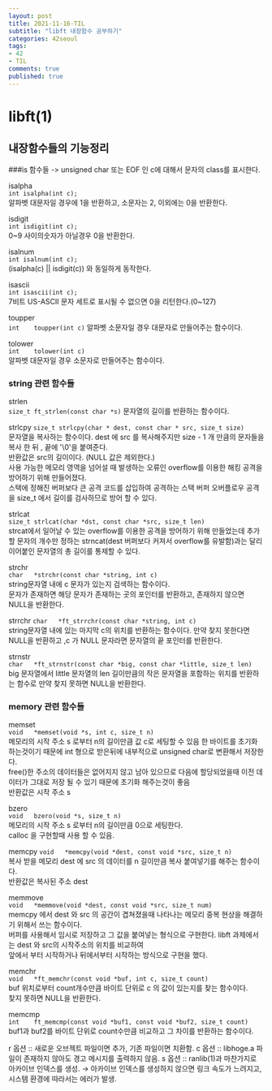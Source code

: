 ```yaml
---
layout: post
title: 2021-11-16-TIL
subtitle: "libft 내장함수 공부하기"
categories: 42seoul
tags:
- 42
- TIL
comments: true
published: true
---
```


# libft(1)

## 내장함수들의 기능정리

###is 함수들 -> unsigned char 또는 EOF 인 c에 대해서 문자의 class를 표시한다. 

isalpha  
`int isalpha(int c);`  
알파벳 대문자일 경우에 1을 반환하고, 소문자는 2, 이외에는 0을 반환한다.  


isdigit  
`int isdigit(int c);`  
0~9 사이의숫자가 아닐경우 0을 반환한다.  


isalnum  
`int isalnum(int c);`  
(isalpha(c) || isdigit(c)) 와 동일하게 동작한다.  


isascii  
`int isascii(int c);`  
7비트 US-ASCII 문자 세트로 표시될 수 없으면 0을 리턴한다.(0~127)  


toupper  
`int	toupper(int c)`
알파벳 소문자일 경우 대문자로 만들어주는 함수이다.  


tolower  
`int	tolower(int c)`  
알파벳 대문자일 경우 소문자로 만들어주는 함수이다.



### string 관련 함수들


strlen  
`size_t	ft_strlen(const char *s)`
문자열의 길이를 반환하는 함수이다.  


strlcpy
`size_t strlcpy(char * dest, const char * src, size_t size)`  
문자열을 복사하는 함수이다. dest 에 src 를 복사해주지만 size - 1 개 만큼의 문자들을 복사 한 뒤 , 끝에 '\0'을 붙여준다.  
반환값은 src의 길이이다. (NULL 값은 제외한다.)  
사용 가능한 메모리 영역을 넘어설 때 발생하는 오류인 overflow를 이용한 해킹 공격을 방어하기 위해 만들어졌다.  
스택에 정해진 버퍼보다 큰 공격 코드를 삽입하여 공격하는 스택 버퍼 오버플로우 공격을 size_t 에서 길이를 검사하므로 방어 할 수 있다.  

strlcat  
`size_t strlcat(char *dst, const char *src, size_t len)`  
strcat에서 일어날 수 있는 overflow를 이용한 공격을 방어하기 위해 만들었는데
추가할 문자의 개수만 정하는 strncat(dest 버퍼보다 커져서 overflow를 유발함)과는 달리 이어붙인 문자열의 총 길이를 통제할 수 있다.  


strchr  
`char	*strchr(const char *string, int c)`  
string문자열 내에 c 문자가 있는지 검색하는 함수이다.  
문자가 존재하면 해당 문자가 존재하는 곳의 포인터를 반환하고, 존재하지 않으면 NULL을 반환한다.  


strrchr
`char	*ft_strrchr(const char *string, int c)`  
string문자열 내에 있는 마지막 c의 위치를 반환하는 함수이다. 만약 찾지 못한다면 NULL을 반환하고 ,c 가 NULL 문자라면 문자열의 끝 포인터를 반환한다.  


strnstr  
`char	*ft_strnstr(const char *big, const char *little, size_t len)`  
big 문자열에서 little 문자열의 len 길이만큼의 작은 문자열을 포함하는 위치를 반환하는 함수로 만약 찾지 못하면 NULL을 반환한다.  


### memory 관련 함수들  


memset  
`void	*memset(void *s, int c, size_t n)`  
메모리의 시작 주소 s 로부터  n의 길이만큼 값 c로 세팅할 수 있음 한 바이트를 초기화 하는것이기 때문에 int 형으로 받은뒤에 내부적으로 unsigned char로 변환해서 저장한다.  
free()한 주소의 데이터들은 없어지지 않고 남아 있으므로 다음에 할당되었을때 이전 데이터가 그대로 저장 될 수 있기 때문에 초기화 해주는것이 좋음  
반환값은 시작 주소 s  

bzero  
`void	bzero(void *s, size_t n)`  
메모리의 시작 주소 s 로부터 n의 길이만큼 0으로 세팅한다.  
calloc 을 구현할때 사용 할 수 있음.  


memcpy
`void	*memcpy(void *dest, const void *src, size_t n)`  
복사 받을 메모리 dest 에 src 의 데이터를 n 길이만큼 복사 붙여넣기를 해주는 함수이다.  
반환값은 복사된 주소 dest  


memmove  
`void	*memmove(void *dest, const void *src, size_t num)`  
memcpy 에서 dest 와 src 의 공간이 겹쳐졌을때 나타나는 메모리 중복 현상을 해결하기 위해서 쓰는 함수이다.  
버퍼를 사용해서 임시로 저장하고 그 값을 붙여넣는 형식으로 구현한다. libft 과제에서는 dest 와 src의 시작주소의 위치를 비교하여  
앞에서 부터 시작하거나 뒤에서부터 시작하는 방식으로 구현을 했다.  

memchr  
`void	*ft_memchr(const void *buf, int c, size_t count)`  
buf 위치로부터 count개수만큼 바이트 단위로 c 의 값이 있는지를 찾는 함수이다.  
찾지 못하면 NULL을 반환한다.  


memcmp  
`int	ft_memcmp(const void *buf1, const void *buf2, size_t count)`  
buf1과 buf2를 바이트 단위로 count수만큼 비교하고 그 차이를 반환하는 함수이다.  


r 옵션 :: 새로운 오브젝트 파일이면 추가, 기존 파일이면 치환함.
c 옵션 :: libhoge.a 파일이 존재하지 않아도 경고 메시지를 출력하지 않음.
s 옵션 :: ranlib(1)과 마찬가지로 아카이브 인덱스를 생성.
→ 아카이브 인덱스를 생성하지 않으면 링크 속도가 느려지고, 시스템 환경에 따라서는 에러가 발생.
